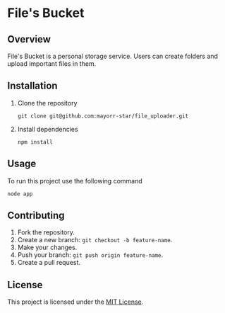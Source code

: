 # File's Bucket

## Overview

File's Bucket is a personal storage service. Users can create folders and upload important files in them.

## Installation

1. Clone the repository

     ```git clone git@github.com:mayorr-star/file_uploader.git```

2. Install dependencies

    ```npm install```

## Usage

To run this project use the following command

```node app ```

## Contributing

1. Fork the repository.
2. Create a new branch: `git checkout -b feature-name`.
3. Make your changes.
4. Push your branch: `git push origin feature-name`.
5. Create a pull request.

## License
This project is licensed under the [MIT License](LICENSE).